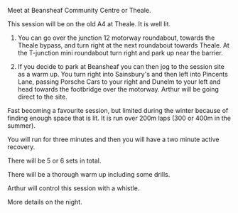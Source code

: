 Meet at
<a routerLink="/find-us/beansheaf">Beansheaf Community Centre</a> or
<a routerLink="/find-us/theale">Theale</a>.
  
 This session will be on the old A4 at Theale. It is well lit.
  
 1. You can go over the junction 12 motorway roundabout, towards the Theale
bypass, and turn right at the next roundabout towards Theale. At the
T-junction mini roundabout turn right and park up near the barrier.
  
 2. If you decide to park at Beansheaf you can then jog to the session site
as a warm up. You turn right into Sainsbury's and then left into Pincents
Lane, passing Porsche Cars to your right and Dunelm to your left and head
towards the footbridge over the motorway. Arthur will be going direct to
the site.
  
Fast becoming a favourite session, but limited during the winter because
of finding enough space that is lit. It is run over 200m laps (300 or 400m
in the summer).
  
You will run for three minutes and then you will have a two minute active
recovery.

There will be 5 or 6 sets in total.
  
There will be a thorough warm up including some drills.

Arthur will control this session with a whistle.

More details on the night.
